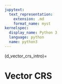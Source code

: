 ```yaml
---
jupytext:
  text_representation:
    extension: .md
    format_name: myst
kernelspec:
  display_name: Python 3
  language: python
  name: python3
---
```


(d_vector_crs_intro)=

# Vector CRS 
 
<!--
https://geocompr.robinlovelace.net/geometric-operations.html
 In this section we will learn how to reproject vector data:


 Affine transformation is any transformation that preserves lines and parallelism. However, angles or length are not necessarily preserved. Affine transformations include, among others, shifting (translation), scaling and rotation. Additionally, it is possible to use any combination of these. Affine transformations are an essential part of geocomputation. For example, shifting is needed for labels placement, scaling is used in non-contiguous area cartograms (see Section 8.6), and many affine transformations are applied when reprojecting or improving the geometry that was created based on a distorted or wrongly projected map. The sf package implements affine transformation for objects of classes sfg and sfc.

nz_sfc = st_geometry(nz)

Shifting moves every point by the same distance in map units. It could be done by adding a numerical vector to a vector object. For example, the code below shifts all y-coordinates by 100,000 meters to the north, but leaves the x-coordinates untouched (left panel of Figure 5.5).

nz_shift = nz_sfc + c(0, 100000)

Scaling enlarges or shrinks objects by a factor. It can be applied either globally or locally. Global scaling increases or decreases all coordinates values in relation to the origin coordinates, while keeping all geometries topological relations intact. It can be done by subtraction or multiplication of asfg or sfc object.

Local scaling treats geometries independently and requires points around which geometries are going to be scaled, e.g., centroids. In the example below, each geometry is shrunk by a factor of two around the centroids (middle panel in Figure 5.5). To achieve that, each object is firstly shifted in a way that its center has coordinates of 0, 0 ((nz_sfc - nz_centroid_sfc)). Next, the sizes of the geometries are reduced by half (* 0.5). Finally, each object’s centroid is moved back to the input data coordinates (+ nz_centroid_sfc).

nz_centroid_sfc = st_centroid(nz_sfc)
nz_scale = (nz_sfc - nz_centroid_sfc) * 0.5 + nz_centroid_sfc

Rotation of two-dimensional coordinates requires a rotation matrix:

R=[cosθ−sinθsinθcosθ]

It rotates points in a clockwise direction. The rotation matrix can be implemented in R as:

rotation = function(a){
  r = a * pi / 180 #degrees to radians
  matrix(c(cos(r), sin(r), -sin(r), cos(r)), nrow = 2, ncol = 2)
} 

The rotation function accepts one argument a - a rotation angle in degrees. Rotation could be done around selected points, such as centroids (right panel of Figure 5.5). See vignette("sf3") for more examples.

nz_rotate = (nz_sfc - nz_centroid_sfc) * rotation(30) + nz_centroid_sfc

Illustrations of affine transformations: shift, scale and rotate.

FIGURE 5.5: Illustrations of affine transformations: shift, scale and rotate.

Finally, the newly created geometries can replace the old ones with the st_set_geometry() function:

nz_scale_sf = st_set_geometry(nz, nz_scale) -->